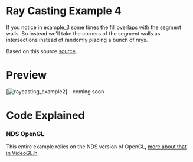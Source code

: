 # Ray Casting Example 4
If you notice in example_3 some times the fill overlaps with the segment walls.
So instead we'll take the corners of the segment walls as intersections instead of
randomly placing a bunch of rays.

Based on this source [source](https://github.com/ncase/sight-and-light/blob/gh-pages/draft4.html).

# Preview
[![raycasting_example2](./screenshots/raycasting_example4.gif)] - coming soon

# Code Explained
### NDS OpenGL
This entire example relies on the NDS version of OpenGL, [more about that in VideoGL.h](http://libnds.devkitpro.org/videoGL_8h.html).